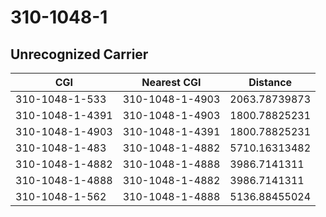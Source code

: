 # 310-1048-1
## Unrecognized Carrier


| CGI | Nearest CGI | Distance |
|-----|-------------|----------|
| 310-1048-1-533 | 310-1048-1-4903 | 2063.78739873 |
| 310-1048-1-4391 | 310-1048-1-4903 | 1800.78825231 |
| 310-1048-1-4903 | 310-1048-1-4391 | 1800.78825231 |
| 310-1048-1-483 | 310-1048-1-4882 | 5710.16313482 |
| 310-1048-1-4882 | 310-1048-1-4888 | 3986.7141311 |
| 310-1048-1-4888 | 310-1048-1-4882 | 3986.7141311 |
| 310-1048-1-562 | 310-1048-1-4888 | 5136.88455024 |
